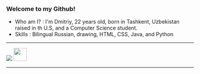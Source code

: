 <html>
<head>
<html lang="en">
  </head>
  <body>
    <div class="about">
    <h3>Welcome to my Github!</h3>
    <ul>
<li>Who am I? : I'm Dmitriy, 22 years old, born in Tashkent, Uzbekistan raised in th U.S, and a Computer Science student.</li>
<li>Skills : Bilingual Russian, drawing, HTML, CSS, Java, and Python</li>
    </ul>
    <hr />
<a href="https://www.dhotspot.xyz"><img src="https://www.dhotspot.xyz/logo.ico"></img></a>
<a href="https://www.twitter.com/DmitriyShumkin"><img src="https://www.dhotspot.xyz/twitter.png" width="35" height="35"></img></a>
<hr />
  </div>
</body>
</html>

